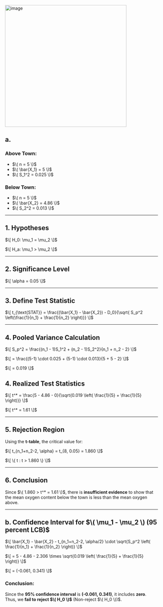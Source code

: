 
<img width="400" alt="image" src="https://github.com/user-attachments/assets/65752d8a-e1f3-4d43-8094-2e8bf5501be5" />     

## a.

### Above Town:
- $\( n = 5 \)$
- $\( \bar{X_1} = 5 \)$
- $\( S_1^2 = 0.025 \)$

### Below Town:
- $\( n = 5 \)$
- $\( \bar{X_2} = 4.86 \)$
- $\( S_2^2 = 0.013 \)$

---

## 1. Hypotheses
$\[
H_0: \mu_1 = \mu_2
\]$  

$\[
H_a: \mu_1 > \mu_2
\]$

---

## 2. Significance Level
$\[
\alpha = 0.05
\]$

---

## 3. Define Test Statistic
$\[
t_{\text{STAT}} = \frac{(\bar{X_1} - \bar{X_2}) - D_0}{\sqrt{ S_p^2 \left(\frac{1}{n_1} + \frac{1}{n_2} \right)}}
\]$

---

## 4. Pooled Variance Calculation
$\[
S_p^2 = \frac{(n_1 - 1)S_1^2 + (n_2 - 1)S_2^2}{n_1 + n_2 - 2}
\]$

$\[
= \frac{(5-1) \cdot 0.025 + (5-1) \cdot 0.013}{5 + 5 - 2}
\]$

$\[
= 0.019
\]$

## 4. Realized Test Statistics

$\[
t^* = \frac{5 - 4.86 - 0}{\sqrt{0.019 \left( \frac{1}{5} + \frac{1}{5} \right)}}
\]$

$\[
t^* = 1.61
\]$

---

## 5. Rejection Region

Using the **t-table**, the critical value for:

$\[
t_{n_1+n_2-2, \alpha} = t_{8, 0.05} = 1.860
\]$

$\[
\{ t : t > 1.860 \}
\]$

---

## 6. Conclusion

Since $\( 1.860 > t^* = 1.61 \)$, there is **insufficient evidence** to show that the mean oxygen content below the town is less than the mean oxygen above.

---

## b. Confidence Interval for $\( \mu_1 - \mu_2 \) (95 percent LCB)$

$\[
\bar{X_1} - \bar{X_2} - t_{n_1+n_2-2, \alpha/2} \cdot \sqrt{S_p^2 \left( \frac{1}{n_1} + \frac{1}{n_2} \right)}
\]$

$\[
= 5 - 4.86 - 2.306 \times \sqrt{0.019 \left( \frac{1}{5} + \frac{1}{5} \right)}
\]$

$\[
= (-0.061, 0.341)
\]$

### Conclusion:
Since the **95% confidence interval** is **(-0.061, 0.341)**, it includes **zero**.  
Thus, we **fail to reject $\( H_0 \)$** (Non-reject $\( H_0 \))$.
